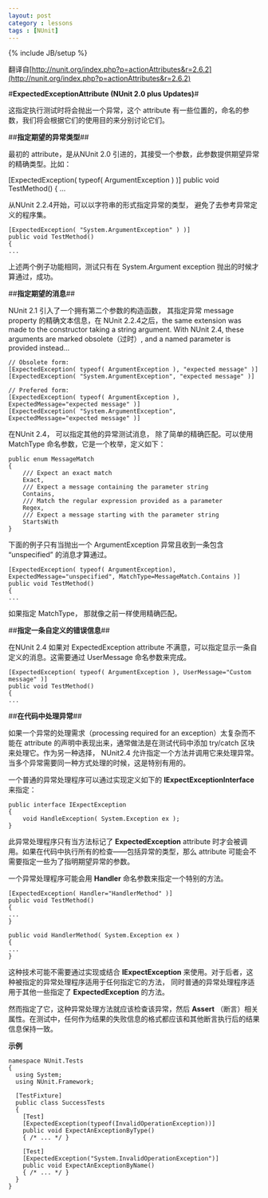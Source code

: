 ```yaml
---
layout: post
category : lessons
tags : [NUnit]
---
```

{% include JB/setup %}

翻译自[http://nunit.org/index.php?p=actionAttributes&r=2.6.2](http://nunit.org/index.php?p=actionAttributes&r=2.6.2)

#**ExpectedExceptionAttribute (NUnit 2.0 plus Updates)**#

这指定执行测试时将会抛出一个异常，这个 attribute 有一些位置的，命名的参数，我们将会根据它们的使用目的来分别讨论它们。

##**指定期望的异常类型**##

最初的 attribute，是从NUnit 2.0 引进的，其接受一个参数，此参数提供期望异常的精确类型。比如：

  [ExpectedException( typeof( ArgumentException ) )]
	public void TestMethod()
	{
	...

从NUnit 2.2.4开始，可以以字符串的形式指定异常的类型，
避免了去参考异常定义的程序集。

	[ExpectedException( "System.ArgumentException" ) )]
	public void TestMethod()
	{
	...

上述两个例子功能相同，测试只有在 System.Argument exception 抛出的时候才算通过，成功。

##**指定期望的消息**##

NUnit 2.1 引入了一个拥有第二个参数的构造函数，
其指定异常 message property 的精确文本信息，在 NUnit 2.2.4之后，the same extension was made to the constructor taking a string argument. With NUnit 2.4, these arguments are marked obsolete（过时）, and a named parameter is provided instead...

	// Obsolete form:
	[ExpectedException( typeof( ArgumentException ), "expected message" )]
	[ExpectedException( "System.ArgumentException", "expected message" )]
	
	// Prefered form:
	[ExpectedException( typeof( ArgumentException ), ExpectedMessage="expected message" )]
	[ExpectedException( "System.ArgumentException", ExpectedMessage="expected message" )]

在NUnit 2.4， 可以指定其他的异常测试消息， 除了简单的精确匹配。可以使用 MatchType 命名参数，它是一个枚举，定义如下：

	public enum MessageMatch
	{
	    /// Expect an exact match
	    Exact,	
	    /// Expect a message containing the parameter string
	    Contains,
	    /// Match the regular expression provided as a parameter
	    Regex,
	    /// Expect a message starting with the parameter string
	    StartsWith
	}

下面的例子只有当抛出一个 ArgumentException 异常且收到一条包含 “unspecified” 的消息才算通过。

	[ExpectedException( typeof( ArgumentException), ExpectedMessage="unspecified", MatchType=MessageMatch.Contains )]
	public void TestMethod()
	{
	...

如果指定 MatchType， 那就像之前一样使用精确匹配。

##**指定一条自定义的错误信息**##

在NUnit 2.4 如果对 ExpectedException attribute 不满意，可以指定显示一条自定义的消息。这需要通过 UserMessage 命名参数来完成。

	[ExpectedException( typeof( ArgumentException ), UserMessage="Custom message" )]
	public void TestMethod()
	{
	...

##**在代码中处理异常**##

如果一个异常的处理需求（processing required for an exception）太复杂而不能在 attribute 的声明中表现出来，通常做法是在测试代码中添加 try/catch 区块来处理它。作为另一种选择， NUnit2.4 允许指定一个方法并调用它来处理异常。当多个异常需要同一种方式处理的时候，这是特别有用的。

一个普通的异常处理程序可以通过实现定义如下的 **IExpectExceptionInterface** 来指定：

	public interface IExpectException
	{
	    void HandleException( System.Exception ex );
	}

此异常处理程序只有当方法标记了 **ExpectedException** attribute 时才会被调用。如果在代码中执行所有的检查——包括异常的类型，那么 attribute 可能会不需要指定一些为了指明期望异常的参数。

一个异常处理程序可能会用 **Handler** 命名参数来指定一个特别的方法。

	[ExpectedException( Handler="HandlerMethod" )]
	public void TestMethod()
	{
	...
	}
	
	public void HandlerMethod( System.Exception ex )
	{
	...
	}

这种技术可能不需要通过实现或结合 **IExpectException** 来使用。对于后者，这种被指定的异常处理程序适用于任何指定它的方法， 同时普通的异常处理程序适用于其他一些指定了 **ExpectedException** 的方法。

然而指定了它，这种异常处理方法就应该检查该异常，然后 **Assert** （断言）相关属性。在测试中，任何作为结果的失败信息的格式都应该和其他断言执行后的结果信息保持一致。

**示例**

	namespace NUnit.Tests
	{
	  using System;
	  using NUnit.Framework;
	
	  [TestFixture]
	  public class SuccessTests
	  {
	    [Test]
	    [ExpectedException(typeof(InvalidOperationException))]
	    public void ExpectAnExceptionByType()
	    { /* ... */ }
	
	    [Test]
	    [ExpectedException("System.InvalidOperationException")]
	    public void ExpectAnExceptionByName()
	    { /* ... */ }
	  }
	}



